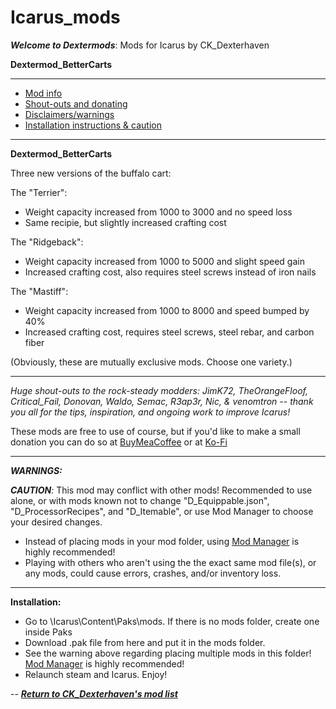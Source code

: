 # Icarus_mods
*__Welcome to Dextermods__*: Mods for Icarus by CK_Dexterhaven

__Dextermod_BetterCarts__

---


* [Mod info](#mod)
* [Shout-outs and donating](#shouts)
* [Disclaimers/warnings](#warnings)
* [Installation instructions & caution](#install)

---

<a name="mod">__Dextermod_BetterCarts__</a>

Three new versions of the buffalo cart:

The "Terrier":
* Weight capacity increased from 1000 to 3000 and no speed loss
* Same recipie, but slightly increased crafting cost
  
The "Ridgeback":
* Weight capacity increased from 1000 to 5000 and slight speed gain
* Increased crafting cost, also requires steel screws instead of iron nails
  
The "Mastiff":
* Weight capacity increased from 1000 to 8000 and speed bumped by 40%
* Increased crafting cost, requires steel screws, steel rebar, and carbon fiber 

(Obviously, these are mutually exclusive mods. Choose one variety.)

---

<a name="shouts">*Huge shout-outs</a> to the rock-steady modders: JimK72, TheOrangeFloof, Critical_Fail, Donovan, Waldo, Semac, R3ap3r, Nic, & venomtron -- thank you all for the tips, inspiration, and ongoing work to improve Icarus!*

These mods are free to use of course, but if you'd like to make a small donation you can do so at [BuyMeaCoffee](https://www.buymeacoffee.com/ckdexterhaven) or at [Ko-Fi](https://ko-fi.com/ckdexterhaven)

---

<a name="warnings">*__WARNINGS:__*</a>

*__CAUTION__:* This mod may conflict with other mods! Recommended to use alone, or with mods known not to change "D_Equippable.json", "D_ProcessorRecipes", and "D_Itemable", or use Mod Manager to choose your desired changes.
* Instead of placing mods in your mod folder, using [Mod Manager](https://github.com/Jimk72/Icarus_Software) is highly recommended!
* Playing with others who aren't using the the exact same mod file(s), or any mods, could cause errors, crashes, and/or inventory loss.

---

<a name="install">__Installation:__</a>

* Go to \Icarus\Content\Paks\mods. If there is no mods folder, create one inside Paks
* Download .pak file from here and put it in the mods folder.
* See the warning above regarding placing multiple mods in this folder! [Mod Manager](https://github.com/Jimk72/Icarus_Software) is highly recommended! 
* Relaunch steam and Icarus. Enjoy!

-- [*__Return to CK_Dexterhaven's mod list__*](https://github.com/ckdextergames/Icarus_mods)